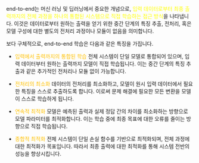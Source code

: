 end-to-end는 머신 러닝 및 딥러닝에서 중요한 개념으로, <font color="#ffff00">입력 데이터로부터 최종 출력까지의 전체 과정을 하나의 통합된 시스템으로 직접 학습하는 접근 방식</font>을 나타냅니다. 이것은 데이터로부터 원하는 출력을 얻기 위한 중간 단계의 특징 추출, 전처리, 혹은 모델 구성에 대한 별도의 전처리 과정이나 모듈이 없음을 의미합니다.

보다 구체적으로, end-to-end 학습은 다음과 같은 특징을 가집니다.

* <font color="#ffc000">입력에서 출력까지의 통합된 학습</font>
전체 시스템이 단일 모델로 통합되어 있으며, 입력 데이터부터 원하는 출력까지 모델이 직접 학습됩니다. 이는 중간 단계의 특징 추출과 같은 추가적인 전처리나 모듈 없이 가능합니다.

- <font color="#ffc000">전처리의 최소화</font>
데이터의 전처리를 최소화하고, 모델이 원시 입력 데이터에서 필요한 특징을 스스로 추출하도록 합니다. 이로써 문제 해결에 필요한 모든 변환을 모델이 스스로 학습하게 됩니다.

- <font color="#ffc000">연속적 최적화</font>
모델은 예측된 출력과 실제 정답 간의 차이를 최소화하는 방향으로 모델 파라미터를 최적화합니다. 이는 학습 중에 최종 목표에 대한 오류를 줄이는 방향으로 직접 학습됩니다.

- <font color="#ffc000">종합적 최적화</font>
전체 시스템이 단일 손실 함수를 기반으로 최적화되며, 전체 과정에 대한 최적화가 목표입니다. 따라서 최종 출력에 대한 최적화를 통해 시스템 전반의 성능을 향상시킵니다.

